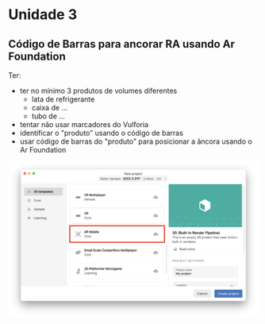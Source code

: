 # Unidade 3

## Código de Barras para ancorar RA usando Ar Foundation

Ter:  

- ter no mínimo 3 produtos de volumes diferentes  
  - lata de refrigerante  
  - caixa de ...  
  - tubo de ...  
- tentar não usar marcadores do Vulforia  
- identificar o "produto" usando o código de barras  
- usar código de barras do "produto" para posicionar a âncora usando o Ar Foundation  

![ArMobile](ArMobile.png)  
